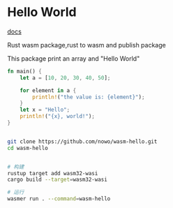 # Hello World

[docs](https://docs.wasmer.io/registry/get-started)

Rust wasm package,rust to wasm and publish package

This package print an array and "Hello World"

```rust
fn main() {
    let a = [10, 20, 30, 40, 50];

    for element in a {
        println!("the value is: {element}");
    }
    let x = "Hello";
    println!("{x}, world!");
}
```


```bash

git clone https://github.com/nowo/wasm-hello.git
cd wasm-hello


# 构建
rustup target add wasm32-wasi
cargo build --target=wasm32-wasi

# 运行
wasmer run . --command=wasm-hello

```


